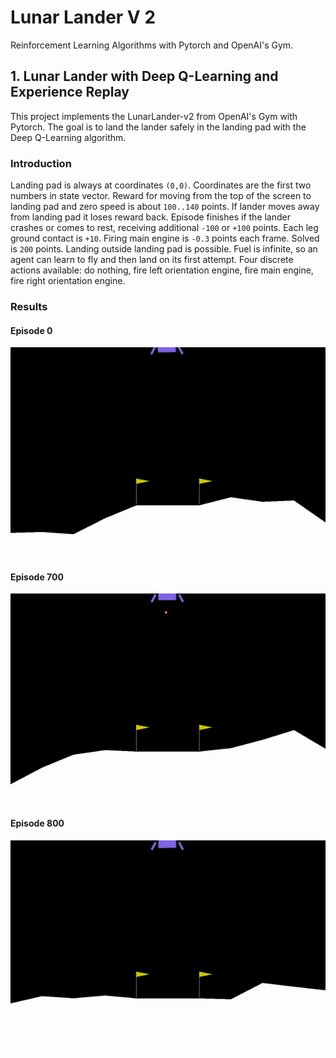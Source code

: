 # Lunar Lander V 2
Reinforcement Learning Algorithms with Pytorch and OpenAI's Gym.

## 1. Lunar Lander with Deep Q-Learning and Experience Replay
This project implements the LunarLander-v2 from OpenAI's Gym with Pytorch. The goal is to land the lander safely in the landing pad with the Deep Q-Learning algorithm.


### Introduction

Landing pad is always at coordinates `(0,0)`. Coordinates are the first two numbers in state vector. Reward for moving from the top of the screen to landing pad and zero speed is about `100..140` points. If lander moves away from landing pad it loses reward back. Episode finishes if the lander crashes or comes to rest, receiving additional `-100` or `+100` points. Each leg ground contact is `+10`. Firing main engine is `-0.3` points each frame. Solved is `200` points. Landing outside landing pad is possible. Fuel is infinite, so an agent can learn to fly and then land on its first attempt. Four discrete actions available: do nothing, fire left orientation engine, fire main engine, fire right orientation engine.

### Results

#### Episode 0 
![alt text](https://github.com/mehdii190/LunarLanderV2/blob/main/Images/episode-0.gif)
#### Episode 700
![alt text](https://github.com/mehdii190/LunarLanderV2/blob/main/Images/episode-700.gif)
#### Episode 800
![alt text](https://github.com/mehdii190/LunarLanderV2/blob/main/Images/episode-800.gif)


